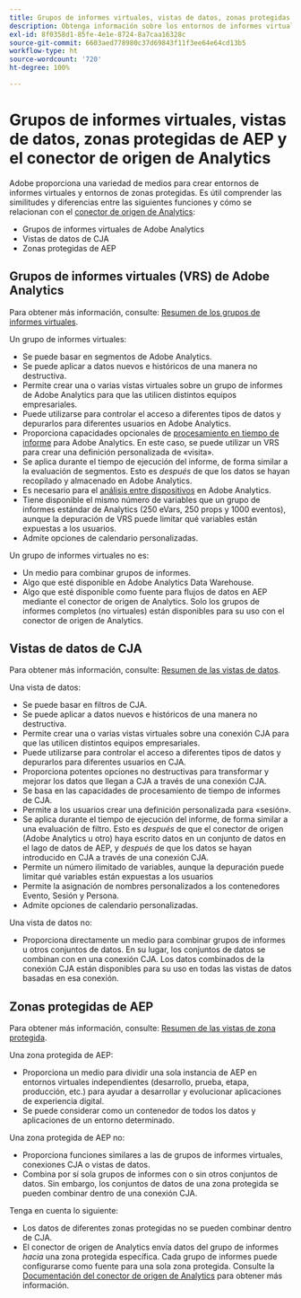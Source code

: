 ```yaml
---
title: Grupos de informes virtuales, vistas de datos, zonas protegidas de AEP y el conector de origen de Analytics
description: Obtenga información sobre los entornos de informes virtuales y los entornos de zonas protegidas.
exl-id: 8f0358d1-85fe-4e1e-8724-8a7caa16328c
source-git-commit: 6603aed778980c37d69843f11f3ee64e64cd13b5
workflow-type: ht
source-wordcount: '720'
ht-degree: 100%

---
```


# Grupos de informes virtuales, vistas de datos, zonas protegidas de AEP y el conector de origen de Analytics

Adobe proporciona una variedad de medios para crear entornos de informes virtuales y entornos de zonas protegidas. Es útil comprender las similitudes y diferencias entre las siguientes funciones y cómo se relacionan con el [conector de origen de Analytics](https://experienceleague.adobe.com/docs/experience-platform/sources/ui-tutorials/create/adobe-applications/analytics.html?lang=es):

* Grupos de informes virtuales de Adobe Analytics
* Vistas de datos de CJA
* Zonas protegidas de AEP

## Grupos de informes virtuales (VRS) de Adobe Analytics

Para obtener más información, consulte: [Resumen de los grupos de informes virtuales](https://experienceleague.adobe.com/docs/analytics/components/virtual-report-suites/vrs-about.html?lang=es).

Un grupo de informes virtuales:

* Se puede basar en segmentos de Adobe Analytics.
* Se puede aplicar a datos nuevos e históricos de una manera no destructiva.
* Permite crear una o varias vistas virtuales sobre un grupo de informes de Adobe Analytics para que las utilicen distintos equipos empresariales.
* Puede utilizarse para controlar el acceso a diferentes tipos de datos y depurarlos para diferentes usuarios en Adobe Analytics.
* Proporciona capacidades opcionales de [procesamiento en tiempo de informe](https://experienceleague.adobe.com/docs/analytics/components/virtual-report-suites/vrs-report-time-processing.html?lang=es) para Adobe Analytics. En este caso, se puede utilizar un VRS para crear una definición personalizada de «visita».
* Se aplica durante el tiempo de ejecución del informe, de forma similar a la evaluación de segmentos. Esto es _después_ de que los datos se hayan recopilado y almacenado en Adobe Analytics.
* Es necesario para el [análisis entre dispositivos](https://experienceleague.adobe.com/docs/analytics/components/cda/overview.html?lang=es) en Adobe Analytics.
* Tiene disponible el mismo número de variables que un grupo de informes estándar de Analytics (250 eVars, 250 props y 1000 eventos), aunque la depuración de VRS puede limitar qué variables están expuestas a los usuarios.
* Admite opciones de calendario personalizadas.

Un grupo de informes virtuales no es:

* Un medio para combinar grupos de informes.
* Algo que esté disponible en Adobe Analytics Data Warehouse.
* Algo que esté disponible como fuente para flujos de datos en AEP mediante el conector de origen de Analytics. Solo los grupos de informes completos (no virtuales) están disponibles para su uso con el conector de origen de Analytics.


## Vistas de datos de CJA

Para obtener más información, consulte: [Resumen de las vistas de datos](https://experienceleague.adobe.com/docs/analytics-platform/using/cja-dataviews/data-views.html?lang=es).

Una vista de datos:

* Se puede basar en filtros de CJA.
* Se puede aplicar a datos nuevos e históricos de una manera no destructiva.
* Permite crear una o varias vistas virtuales sobre una conexión CJA para que las utilicen distintos equipos empresariales.
* Puede utilizarse para controlar el acceso a diferentes tipos de datos y depurarlos para diferentes usuarios en CJA.
* Proporciona potentes opciones no destructivas para transformar y mejorar los datos que llegan a CJA a través de una conexión CJA.
* Se basa en las capacidades de procesamiento de tiempo de informes de CJA.
* Permite a los usuarios crear una definición personalizada para «sesión».
* Se aplica durante el tiempo de ejecución del informe, de forma similar a una evaluación de filtro. Esto es _después_ de que el conector de origen (Adobe Analytics u otro) haya escrito datos en un conjunto de datos en el lago de datos de AEP, y _después_ de que los datos se hayan introducido en CJA a través de una conexión CJA.
* Permite un número ilimitado de variables, aunque la depuración puede limitar qué variables están expuestas a los usuarios
* Permite la asignación de nombres personalizados a los contenedores Evento, Sesión y Persona.
* Admite opciones de calendario personalizadas.

Una vista de datos no:

* Proporciona directamente un medio para combinar grupos de informes u otros conjuntos de datos. En su lugar, los conjuntos de datos se combinan con en una conexión CJA. Los datos combinados de la conexión CJA están disponibles para su uso en todas las vistas de datos basadas en esa conexión.

## Zonas protegidas de AEP

Para obtener más información, consulte: [Resumen de las vistas de zona protegida](https://experienceleague.adobe.com/docs/experience-platform/sandbox/home.html?lang=es).

Una zona protegida de AEP:

* Proporciona un medio para dividir una sola instancia de AEP en entornos virtuales independientes (desarrollo, prueba, etapa, producción, etc.) para ayudar a desarrollar y evolucionar aplicaciones de experiencia digital.
* Se puede considerar como un contenedor de todos los datos y aplicaciones de un entorno determinado.

Una zona protegida de AEP no:

* Proporciona funciones similares a las de grupos de informes virtuales, conexiones CJA o vistas de datos.
* Combina por sí sola grupos de informes con o sin otros conjuntos de datos. Sin embargo, los conjuntos de datos de una zona protegida se pueden combinar dentro de una conexión CJA.

Tenga en cuenta lo siguiente:

* Los datos de diferentes zonas protegidas no se pueden combinar dentro de CJA.
* El conector de origen de Analytics envía datos del grupo de informes _hacia_ una zona protegida específica. Cada grupo de informes puede configurarse como fuente para una sola zona protegida. Consulte la [Documentación del conector de origen de Analytics](https://experienceleague.adobe.com/docs/experience-platform/sources/ui-tutorials/create/adobe-applications/analytics.html?lang=es) para obtener más información.
